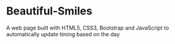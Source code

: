 # Beautiful-Smiles
A web page built with HTML5, CSS3, Bootstrap and JavaScript to automatically update timing based on the day
